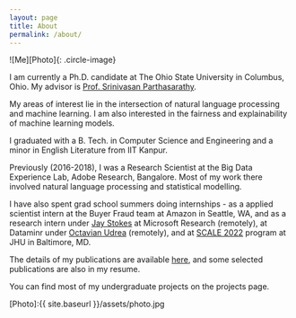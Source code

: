 ```yaml
---
layout: page
title: About
permalink: /about/
---
```


![Me][Photo]{: .circle-image}

I am currently a Ph.D. candidate at The Ohio State University in Columbus, Ohio. My advisor is [Prof. Srinivasan Parthasarathy](http://web.cse.ohio-state.edu/~parthasarathy.2/).

My areas of interest lie in the intersection of natural language processing and machine learning. 
I am also interested in the fairness and explainability of machine learning models.

I graduated with a B. Tech. in Computer Science and Engineering and a minor in English Literature from IIT Kanpur.

Previously (2016-2018), I was a Research Scientist at the Big Data Experience Lab, Adobe Research, Bangalore. Most of my work there involved natural language processing and statistical modelling. 

I have also spent grad school summers doing internships - as a applied scientist intern at the Buyer Fraud team at Amazon in Seattle, WA, and as a research intern under [Jay Stokes](https://www.microsoft.com/en-us/research/people/jstokes/) at Microsoft Research (remotely), at Dataminr under [Octavian Udrea](https://www.linkedin.com/in/octavian-udrea-954aa7200) (remotely), and at [SCALE 2022](https://hltcoe.jhu.edu/research/scale/scale-2022/) program at JHU in Baltimore, MD.

The details of my publications are available [here](https://scholar.google.com/citations?user=9t8gbkkAAAAJ&hl=en), and some selected publications are also in my resume. 

You can find most of my undergraduate projects on the projects page.

[Photo]:{{ site.baseurl }}/assets/photo.jpg
